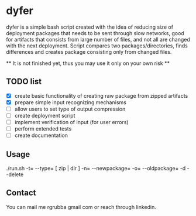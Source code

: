 # dyfer

dyfer is a simple bash script created with the idea of reducing size of deployment packages that needs to be sent through slow networks, good for artifacts that consists from large number of files, and not all are changed with the next deployment. Script compares two packages/directories, finds differences and creates package consisting only from changed files.

** It is not finished yet, thus you may use it only on your own risk **
## TODO list
- [x] create basic functionality of creating raw package from zipped artifacts
- [x] prepare simple input recognizing mechanisms
- [ ] allow users to set type of output compression
- [ ] create deployment script
- [ ] implement verification of input (for user errors)
- [ ] perform extended  tests
- [ ] create documentation

## Usage

./run.sh
   -t= --type= [ zip | dir ] 
   -n= --newpackage=
   -o= --oldpackage=
   -d --delete

## Contact
You can mail me rgrubba <at> gmail <dot> com or reach through linkedin.

